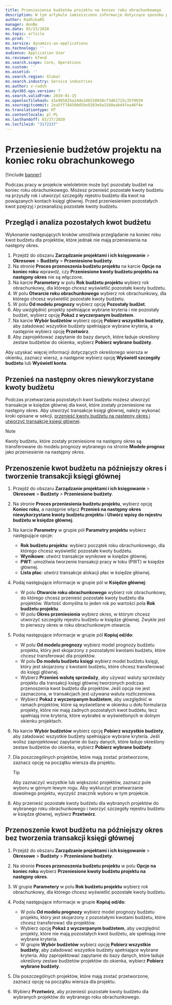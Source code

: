 ```yaml
---
title: Przeniesienie budżetów projektu na koniec roku obrachunkowego
description: W tym artykule zamieszczono informacje dotyczące sposobu przenoszenia pozostałych kwot budżetu do przyszłych lat i utworzenia szczegółów rejestru budżetu.
author: RadhikaRS
manager: AnnBe
ms.date: 03/23/2020
ms.topic: article
ms.prod: ''
ms.service: dynamics-ax-applications
ms.technology: ''
audience: Application User
ms.reviewer: kfend
ms.search.scope: Core, Operations
ms.custom: ''
ms.assetid: ''
ms.search.region: Global
ms.search.industry: Service industries
ms.author: v-radsh
ms.dyn365.ops.version: 7
ms.search.validFrom: 2019-01-15
ms.openlocfilehash: 41e985825a24de2d6510938cf3d61715c35f9939
ms.sourcegitcommit: 2ea5ff784500d5be9203e9a1560eabd4fea46f4e
ms.translationtype: HT
ms.contentlocale: pl-PL
ms.lasthandoff: 03/27/2020
ms.locfileid: "3172337"
---
```

# <a name="transfer-project-budgets-at-fiscal-year-end"></a>Przeniesienie budżetów projektu na koniec roku obrachunkowego

[!include [banner](../includes/banner.md)]

Podczas pracy w projekcie wieloletnim może być pozostały budżet na koniec roku obrachunkowego. Możesz przenieść pozostałe kwoty budżetu na przyszły rok i utworzyć szczegóły rejestru budżetu dla kwot na powiązanych kontach księgi głównej. Przed przeniesieniem pozostałych kwot pzejrzyj i przeanalizuj pozostałe kwoty budżetu.

## <a name="review-and-analyze-remaining-budget-amounts"></a>Przegląd i analiza pozostałych kwot budżetu

Wykonanie następujących kroków umożliwia przeglądanie na koniec roku kwot budżetu dla projektów, które jednak nie mają przeniesienia na następny okres.

1. Przejdź do obszaru **Zarządzanie projektami i ich księgowanie** > **Okresowe** > **Budżety** > **Przeniesione budżety**. 
2. Na stronie **Proces przenoszenia budżetu projektu** na karcie **Opcje na koniec roku** wprawdź, czy **Przeniesione kwoty budżetu projektu na następny okres** nie są włączone.
3. Na karcie **Parametery** w polu **Rok budżetu projektu** wybierz rok obrachunkowy, dla którego chcesz wyświetlić pozostałe kwoty budżetu. 
4. W polu **Otwarcie roku obrachunkowego** wybierz rok obrachunkowy, dla którego chcesz wyświetlić pozostałe kwoty budżetu. 
5. W polu **Od modelu prognozy** wybierz opcję **Pozostały budżet**. 
6. Aby uwzględnić projekty spełniające wybrane kryteria i nie pozostały budżet, wybierz opcję **Pokaż z wyczerpanym budżetem**.  
7. Na karcie **Wybór budżetów** wybierz opcję **Pobierz wszystkie budżety**, aby załadować wszystkie budżety spełniające wybrane kryteria, a następnie wybierz opcję **Przetwórz**. 
8. Aby zaprojektować zapytanie do bazy danych, które ładuje określony zestaw budżetów do okienka, wybierz **Pobierz wybrane budżety**.

Aby uzyskać więcej informacji dotyczących określonego wiersza w okienku, zaznacz wiersz, a następnie wybierz opcję **Wyświetl szczegóły budżetu** lub **Wyświetl konta**.

## <a name="carry-forward-remaining-budget-amounts"></a>Przenieś na następny okres niewykorzystane kwoty budżetu 

Podczas przetwarzania pozostałych kwot budżetu możesz utworzyć transakcje w księdze głównej dla kwot, które zostały przeniesione na następny okres. Aby utworzyć transakcje księgi głównej, należy wykonać kroki opisane w sekcji, [przenieść kwoty budżetu na następny okres i utworzyć transakcje księgi głównej](#carry-forward). 

> [!NOTE]
> Kwoty budżetu, które zostały przeniesione na następny okres są transferowane do modelu prognozy wybranego na stronie **Modele prognoz** jako przeniesienie na następny okres.  

## <a name="carry-forward-budget-amounts-and-create-general-ledger-transactions"></a><a name="carry-forward"></a>Przenoszenie kwot budżetu na późniejszy okres i tworzenie transakcji księgi głównej

1.  Przejdź do obszaru **Zarządzanie projektami i ich księgowanie** > **Okresowe** > **Budżety** > **Przeniesione budżety**. 
2. Na stronie **Proces przeniesienia budżetu projektu**, wybierz opcję **Koniec roku**, a następnie włącz **Przenieś na następny okres niewykorzystane kwoty budżetu projektu** i **Utwórz wpisy do rejestru budżetu w księdze głównej**. 
3. Na karcie **Parametry** w grupie pól **Parametry projektu** wybierz następujące opcje:

   - **Rok budżetu projektu**: wybierz początek roku obrachunkowego, dla którego chcesz wyświetlić pozostałe kwoty budżetu. 
   - **Wynikowe**: utwórz transakcje wynikowe w księdze głównej. 
   -  **PWT**: umożliwia tworzenie transakcji pracy w toku (PWT) w księdze głównej.
   -  **Lista płac**: utwórz transakcje alokacji płac w księdze głównej. 

5. Podaj następujące informacje w grupie pól w **Księdze głównej**: 

   - W polu **Otwarcie roku obrachunkowego** wybierz rok obrachunkowy, do którego chcesz przenieść pozostałe kwoty budżetu dla projektów. Wartość domyślna to jeden rok po wartości pola **Rok budżetu projektu**.
   -  W polu **Okres przeniesienia** wybierz okres, w którym chcesz utworzyć szczegóły rejestru budżetu w księdze głównej. Zwykle jest to pierwszy okres w roku obrachunkowym otwarcia.

6. Podaj następujące informacje w grupie pól **Kopiuj od/do**:

   - W polu **Od modelu prognozy** wybierz model prognozy budżetu projektu, który jest skojarzony z pozostałymi kwotami budżetu, które chcesz transferować dla projektów. 
   - W polu **Do modelu budżetu księgi** wybierz model budżetu księgi, który jest skojarzony z kwotami budżetu, które chcesz transferować do księgi głównej. 
   -  Wybierz **Przenieś walutę sprzedaży**, aby używać waluty sprzedaży projektu dla transakcji księgi głównej tworzonych podczas przenoszenia kwot budżetu dla projektów. Jeśli opcja nie jest zaznaczona, w transakcjach jest używana waluta rozliczeniowa. 
   -  Wybierz **Pokaż z wyczerpanym budżetem**, aby uwzględnić w ramach projektów, które są wyświetlane w okienku u dołu formularza projekty, które nie mają żadnych pozostałych kwot budżetu, lecz spełniają inne kryteria, które wybrałeś w wyświetlonych w dolnym okienku projektach.

7. Na karcie **Wybór budżetów** wybierz opcję **Pobierz wszystkie budżety**, aby załadować wszystkie budżety spełniające wybrane kryteria. Jeśli wolisz zaprojektować zapytanie do bazy danych, które ładuje określony zestaw budżetów do okienka, wybierz **Pobierz wybrane budżety**.
8. Dla poszczególnych projektów, które mają zostać przetworzone, zaznacz opcję na początku wiersza dla projektu.

    > [!TIP]
    > Aby zaznaczyć wszystkie lub większość projektów, zaznacz pole wyboru w górnym lewym rogu. Aby wykluczyć przetwarzanie dowolnego projektu, wyczyść znacznik wyboru w tym projekcie.

9. Aby przenieść pozostałe kwoty budżetu dla wybranych projektów do wybranego roku obrachunkowego i tworzyć szczegóły rejestru budżetu w księdze głównej, wybierz **Przetwórz**.

## <a name="carry-forward-budget-amounts-without-creating-general-ledger-transactions"></a>Przenoszenie kwot budżetu na późniejszy okres bez tworzenia transakcji księgi głównej

1. Przejdź do obszaru **Zarządzanie projektami i ich księgowanie** > **Okresowe** > **Budżety** > **Przeniesione budżety**.
2. Na stronie **Proces przenoszenia budżetu projektu** w polu **Opcje na koniec roku** wybierz **Przeniesione kwoty budżetu projektu na następny okres**.
3. W grupie **Parametery** w polu **Rok budżetu projektu** wybierz rok obrachunkowy, dla którego chcesz wyświetlić pozostałe kwoty budżetu.
4. Podaj następujące informacje w grupie **Kopiuj od/do**:

   - W polu **Od modelu prognozy** wybierz model prognozy budżetu projektu, który jest skojarzony z pozostałymi kwotami budżetu, które chcesz transferować dla projektów. 
   - Wybierz opcję **Pokaż z wyczerpanym budżetem**, aby uwzględnić projekty, które nie mają pozostałych kwot budżetu, ale spełniają inne wybrane kryteria.
   - W grupie **Wybór budżetów** wybierz opcję **Pobierz wszystkie budżety**, aby załadować wszystkie budżety spełniające wybrane kryteria. Aby zaprojektować zapytanie do bazy danych, które ładuje określony zestaw budżetów projektów do okienka, wybierz **Pobierz wybrane budżety**.

5. Dla poszczególnych projektów, które mają zostać przetworzone, zaznacz opcję na początku wiersza dla projektu. 
6. Wybierz **Przetwórz**, aby przenieść pozostałe kwoty budżetu dla wybranych projektów do wybranego roku obrachunkowego.

